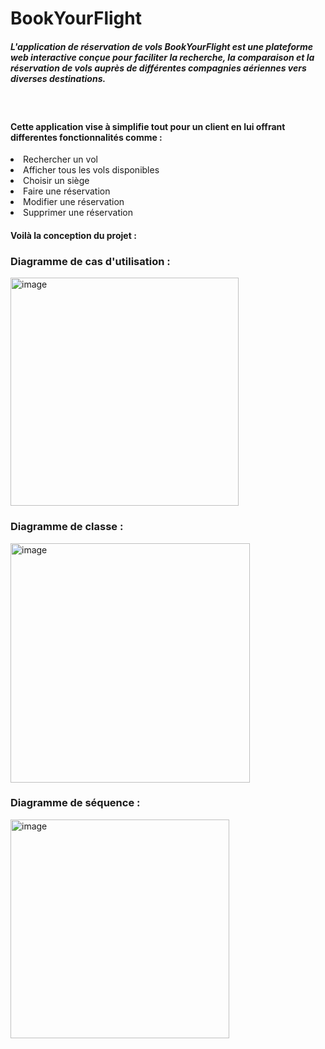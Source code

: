 # BookYourFlight
<h5>L'application de réservation de vols BookYourFlight est une plateforme web interactive conçue pour faciliter la recherche, la comparaison et la réservation de vols auprès de différentes compagnies aériennes vers diverses destinations.</h5>
<br/>
<h4>Cette application vise à simplifie tout pour un client en lui offrant differentes fonctionnalités comme :</h4>
<li>Rechercher un vol</li>
<li>Afficher tous les vols disponibles </li>
<li>Choisir un siège</li>
<li>Faire une réservation</li>
<li>Modifier une réservation</li>
<li>Supprimer une réservation</li>
<h4>Voilà la conception du projet :</h4>

<h3>Diagramme de cas d'utilisation :</h3>
<img width="365" alt="image" src="https://github.com/RdFatimazahra/BookYourFlight/assets/157012170/29d130fe-96fc-459e-8c30-d42c857cb231">
<h3>Diagramme de classe :</h3>
<img width="383" alt="image" src="https://github.com/RdFatimazahra/BookYourFlight/assets/157012170/6d73d68c-d450-4d2d-9bc5-c07fdb72e087">
<h3>Diagramme de séquence :</h3>
<img width="350" alt="image" src="https://github.com/RdFatimazahra/BookYourFlight/assets/157012170/10e42d70-dd58-4930-9067-63a0a732be3a">



